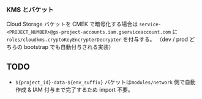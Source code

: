 ### KMS とバケット

Cloud Storage バケットを CMEK で暗号化する場合は `service-<PROJECT_NUMBER>@gs-project-accounts.iam.gserviceaccount.com` に `roles/cloudkms.cryptoKeyEncrypterDecrypter` を付与する。
（dev / prod どちらの bootstrap でも自動付与される実装）

## TODO

- `${project_id}-data-${env_suffix}` バケットは`modules/network` 側で自動作成 & IAM 付与まで完了するため import 不要。
